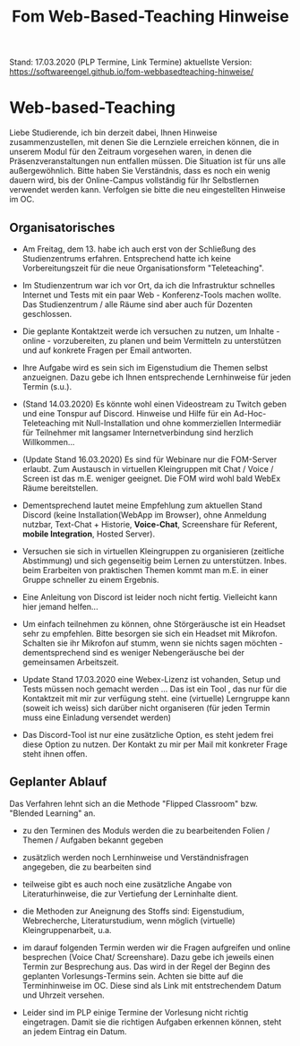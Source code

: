 ﻿---
layout: post
title: Fom Web-Based-Teaching Hinweise 

--- 

Stand: 17.03.2020 (PLP Termine, Link Termine)
aktuellste Version: <https://softwareengel.github.io/fom-webbasedteaching-hinweise/>

# Web-based-Teaching 

Liebe Studierende, ich bin derzeit dabei, Ihnen Hinweise  zusammenzustellen, mit denen Sie die Lernziele erreichen können, die in unserem Modul für den Zeitraum vorgesehen waren, in denen die Präsenzveranstaltungen nun entfallen müssen. Die Situation ist für uns alle außergewöhnlich. Bitte haben Sie Verständnis, dass es noch ein wenig dauern wird, bis der Online-Campus vollständig für Ihr Selbstlernen verwendet werden kann. Verfolgen sie bitte die neu eingestellten Hinweise im OC.

## Organisatorisches 

 - Am Freitag, dem 13. habe ich auch erst von der Schließung des Studienzentrums erfahren. Entsprechend hatte ich keine Vorbereitungszeit für die neue Organisationsform "Teleteaching".

- Im Studienzentrum war ich vor Ort, da ich die Infrastruktur schnelles Internet und Tests mit ein paar Web - Konferenz-Tools machen wollte. Das Studienzentrum / alle Räume sind aber auch für Dozenten geschlossen. 

- Die geplante Kontaktzeit werde ich versuchen zu nutzen, um Inhalte - online - vorzubereiten, zu planen und beim Vermitteln zu unterstützen und  auf konkrete Fragen per Email antworten.

- Ihre Aufgabe wird es sein sich im Eigenstudium die Themen selbst anzueignen. Dazu gebe ich Ihnen entsprechende Lernhinweise für jeden Termin (s.u.).

- (Stand 14.03.2020) Es könnte wohl einen Videostream zu Twitch geben und eine Tonspur auf Discord. Hinweise und Hilfe für ein Ad-Hoc-Teleteaching mit Null-Installation und ohne kommerziellen Intermediär für Teilnehmer mit langsamer Internetverbindung sind herzlich Willkommen... 

- (Update Stand 16.03.2020) Es sind für Webinare nur die FOM-Server erlaubt. Zum Austausch in virtuellen Kleingruppen mit Chat / Voice / Screen ist das m.E. weniger geeignet. Die FOM wird wohl bald WebEx Räume bereitstellen. 

- Dementsprechend lautet meine Empfehlung zum aktuellen Stand Discord (keine Installation(WebApp im Browser), ohne  Anmeldung nutzbar, Text-Chat + Historie, **Voice-Chat**, Screenshare für Referent, **mobile Integration**, Hosted Server). 

- Versuchen sie sich in virtuellen Kleingruppen zu organisieren (zeitliche Abstimmung) und sich gegenseitig beim Lernen zu unterstützen. Inbes. beim Erarbeiten von praktischen Themen kommt man m.E. in einer Gruppe schneller zu einem Ergebnis. 

- Eine Anleitung von Discord ist leider noch nicht fertig. Vielleicht kann hier jemand helfen... 

- Um einfach teilnehmen zu können, ohne Störgeräusche ist ein Headset sehr zu empfehlen. Bitte besorgen sie sich ein Headset mit Mikrofon. Schalten sie ihr Mikrofon auf stumm, wenn sie nichts sagen möchten - dementsprechend sind es weniger Nebengeräusche bei der gemeinsamen Arbeitszeit. 

- Update Stand 17.03.2020 eine Webex-Lizenz ist vohanden, Setup und Tests müssen noch gemacht werden ... Das ist ein Tool , das nur für die Kontaktzeit mit mir zur verfügung steht. eine (virtuelle) Lerngruppe kann (soweit ich weiss) sich darüber nicht organiseren (für jeden Termin muss eine Einladung versendet werden)

- Das Discord-Tool ist nur eine zusätzliche Option, es steht jedem frei diese Option zu nutzen. Der Kontakt zu mir per Mail mit konkreter Frage steht ihnen offen. 

## Geplanter Ablauf 

Das Verfahren lehnt sich an die Methode "Flipped Classroom" bzw. "Blended Learning" an.

- zu den Terminen des Moduls werden die zu bearbeitenden Folien / Themen / Aufgaben bekannt gegeben 

- zusätzlich werden noch Lernhinweise und Verständnisfragen angegeben, die zu bearbeiten sind

- teilweise gibt es auch noch eine zusätzliche Angabe von Literaturhinweise, die zur Vertiefung der Lerninhalte dient.

- die Methoden zur Aneignung des Stoffs sind: Eigenstudium, Webrecherche, Literaturstudium, wenn möglich (virtuelle) Kleingruppenarbeit, u.a. 

- im darauf folgenden Termin werden wir die Fragen aufgreifen und online besprechen (Voice Chat/ Screenshare). Dazu gebe ich jeweils einen Termin zur Besprechung aus. Das wird in der Regel der Beginn des geplanten Vorlesungs-Termins sein. Achten sie bitte auf die Terminhinweise im OC. Diese sind als Link mit entstrechendem Datum und Uhrzeit versehen. 

- Leider sind im PLP einige Termine der Vorlesung nicht richtig eingetragen. Damit sie die richtigen Aufgaben erkennen können, steht an jedem Eintrag ein Datum.  

